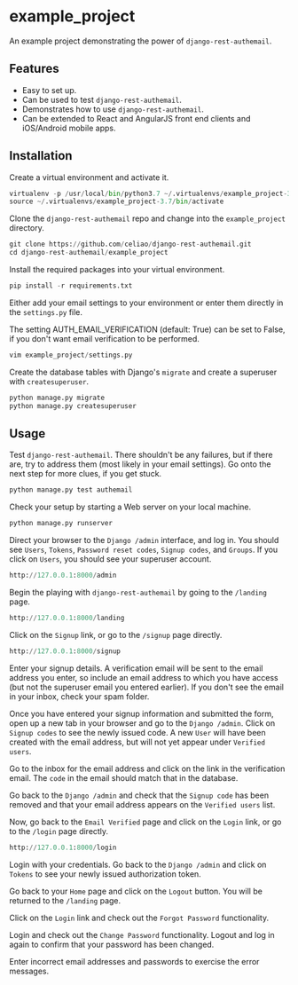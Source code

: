example_project
===============

An example project demonstrating the power of `django-rest-authemail`.


Features
--------

- Easy to set up.
- Can be used to test `django-rest-authemail`.
- Demonstrates how to use `django-rest-authemail`.
- Can be extended to React and AngularJS front end clients and iOS/Android mobile apps.


Installation
------------

Create a virtual environment and activate it.

```python
virtualenv -p /usr/local/bin/python3.7 ~/.virtualenvs/example_project-3.7
source ~/.virtualenvs/example_project-3.7/bin/activate
```

Clone the `django-rest-authemail` repo and change into the `example_project` directory.

```python
git clone https://github.com/celiao/django-rest-authemail.git
cd django-rest-authemail/example_project
```

Install the required packages into your virtual environment.

```python
pip install -r requirements.txt
```

Either add your email settings to your environment or enter them directly in the `settings.py` file.

The setting AUTH_EMAIL_VERIFICATION (default: True) can be set to False, if you don't want email verification to be performed.

```python
vim example_project/settings.py
```

Create the database tables with Django's `migrate` and create a superuser with `createsuperuser`.

```python
python manage.py migrate
python manage.py createsuperuser
```

Usage
-----

Test `django-rest-authemail`.  There shouldn't be any failures, but if there are, try to address them (most likely in your email settings).  Go onto the next step for more clues, if you get stuck.

```python
python manage.py test authemail
```

Check your setup by starting a Web server on your local machine.

```python
python manage.py runserver
```

Direct your browser to the `Django /admin` interface, and log in.  You should see `Users`, `Tokens`, `Password reset codes`, `Signup codes`, and `Groups`.  If you click on `Users`, you should see your superuser account.

```python
http://127.0.0.1:8000/admin
```

Begin the playing with `django-rest-authemail` by going to the `/landing` page.

```python
http://127.0.0.1:8000/landing
```

Click on the `Signup` link, or go to the `/signup` page directly.

```python
http://127.0.0.1:8000/signup
```

Enter your signup details.  A verification email will be sent to the email address you enter, so include an email address to which you have access (but not the superuser email you entered earlier).  If you don't see the email in your inbox, check your spam folder.

Once you have entered your signup information and submitted the form, open up a new tab in your browser and go to the `Django /admin`.  Click on `Signup codes` to see the newly issued code. A new `User` will have been created with the email address, but will not yet appear under `Verified users`.

Go to the inbox for the email address and click on the link in the verification email.  The `code` in the email should match that in the database.

Go back to the `Django /admin` and check that the `Signup code` has been removed and that your email address appears on the `Verified users` list.

Now, go back to the `Email Verified` page and click on the `Login` link, or go to the `/login` page directly.

```python
http://127.0.0.1:8000/login
```

Login with your credentials.  Go back to the `Django /admin` and click on `Tokens` to see your newly issued authorization token.

Go back to your `Home` page and click on the `Logout` button.  You will be returned to the `/landing` page.

Click on the `Login` link and check out the `Forgot Password` functionality.

Login and check out the `Change Password` functionality.  Logout and log in again to confirm that your password has been changed.

Enter incorrect email addresses and passwords to exercise the error messages.
